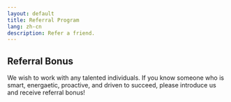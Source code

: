 ```yaml
---
layout: default
title: Referral Program
lang: zh-cn
description: Refer a friend.
---
```


## Referral Bonus

We wish to work with any talented individuals. If you know someone who is smart, energaetic, proactive, and driven to succeed, please introduce us and receive referral bonus!